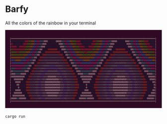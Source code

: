 # Barfy
All the colors of the rainbow in your terminal

![screenshot of swirling colors in terminal](https://github.com/dantescanline/barfy/blob/main/screenshot.png)

`cargo run`